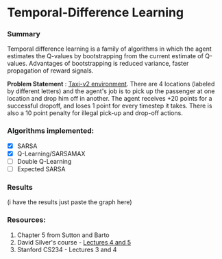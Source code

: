 # Temporal-Difference Learning

### Summary
Temporal difference learning is a family of algorithms in which the agent estimates the Q-values by bootstrapping from the current estimate of Q-values. Advantages of bootstrapping is reduced variance, faster propagation of reward signals.


**Problem Statement** : [Taxi-v2 environment](https://github.com/openai/gym/blob/master/gym/envs/toy_text/taxi.py). There are 4 locations (labeled by different letters) and the agent's job is to pick up the passenger at one location and drop him off in another. The agent receives +20 points for a successful dropoff, and loses 1 point for every timestep it takes. There is also a 10 point penalty for illegal pick-up and drop-off actions.

### Algorithms implemented:
- [x] SARSA
- [x] Q-Learning/SARSAMAX
- [ ] Double Q-Learning
- [ ] Expected SARSA

### Results
(i have the results just paste the graph here)

### Resources:
1. Chapter 5 from Sutton and Barto
2. David Silver's course - [Lectures 4 and 5]()
3. Stanford CS234 - Lectures 3 and 4

